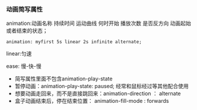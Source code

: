### 动画简写属性



animation:动画名称 持续时间 运动曲线 何时开始 播放次数 是否反方向 动画起始或者结束的状态；

```
animation: myfirst 5s linear 2s infinite alternate;
```

linear:匀速

ease: 慢-快-慢





- 简写属性里面不包含animation-play-state
- 暂停动画：animation-play-state: paused; 经常和鼠标经过等其他配合使用
- 想要动画走回来，而不是直接跳回来：animation-direction ： alternate
- 盒子动画结束后，停在结束位置： animation-fill-mode :  forwards
